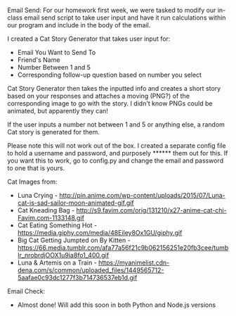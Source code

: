 Email Send:
For our homework first week, we were tasked to modify our in-class email send script to take user input and have it run calculations within our program and include in the body of the email.

I created a Cat Story Generator that takes user input for:
- Email You Want to Send To
- Friend's Name
- Number Between 1 and 5
- Corresponding follow-up question based on number you select

Cat Story Generator then takes the inputted info and creates a short story based on your responses and attaches a moving (PNG?) of the corresponding image to go with the story. I didn't know PNGs could be animated, but apparently they can!

If the user inputs a number not between 1 and 5 or anything else, a random Cat story is generated for them.

Please note this will not work out of the box. I created a separate config file to hold a username and password, and purposely ****** them out for this. If you want this to work, go to config.py and change the email and password to one that is yours.

Cat Images from:
- Luna Crying - http://pin.anime.com/wp-content/uploads/2015/07/Luna-cat-is-sad-sailor-moon-animated-gif.gif
- Cat Kneading Bag - http://s9.favim.com/orig/131210/x27-anime-cat-chi-Favim.com-1133148.gif
- Cat Eating Something Hot - https://media.giphy.com/media/48Eiley8Ox1GU/giphy.gif
- Big Cat Getting Jumpted on By Kitten - https://66.media.tumblr.com/afa77a56f21c9b062156251e20fb3cee/tumblr_nrobrdjOOX1u9ia8fo1_400.gif
- Luna & Artemis on a Train - https://myanimelist.cdn-dena.com/s/common/uploaded_files/1449565712-5aafae0c93dc1277f3b714736537eb1d.gif


Email Check:
- Almost done! Will add this soon in both Python and Node.js versions

